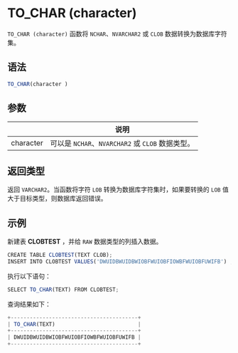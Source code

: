 TO_CHAR (character) 
========================================



`TO_CHAR (character)` 函数将 `NCHAR`、`NVARCHAR2` 或 `CLOB` 数据转换为数据库字符集。

语法 
--------------

```javascript
TO_CHAR(character )
```



参数 
--------------



|           |                   说明                   |
|-----------|----------------------------------------|
| character | 可以是 `NCHAR`、`NVARCHAR2` 或 `CLOB` 数据类型。 |



返回类型 
----------------

返回 `VARCHAR2`。当函数将字符 `LOB` 转换为数据库字符集时，如果要转换的 `LOB` 值大于目标类型，则数据库返回错误。

示例 
--------------

新建表 **CLOBTEST** ，并给 `RAW` 数据类型的列插入数据。

```javascript
CREATE TABLE CLOBTEST(TEXT CLOB);
INSERT INTO CLOBTEST VALUES('DWUIDBWUIDBWIOBFWUIOBFIOWBFWUIOBFUWIFB') ;
```



执行以下语句：

```javascript
SELECT TO_CHAR(TEXT) FROM CLOBTEST;
```



查询结果如下：

```javascript
+----------------------------------------+
| TO_CHAR(TEXT)                          |
+----------------------------------------+
| DWUIDBWUIDBWIOBFWUIOBFIOWBFWUIOBFUWIFB |
+----------------------------------------+
```


